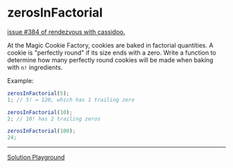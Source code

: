 # zerosInFactorial

[issue #384 of rendezvous with cassidoo.](https://buttondown.com/cassidoo/archive/the-future-belongs-to-those-who-believe-in-the/)

At the Magic Cookie Factory, cookies are baked in factorial quantities.
A cookie is "perfectly round" if its size ends with a zero.
Write a function to determine how many perfectly round cookies
will be made when baking with `n!` ingredients.

Example:

```ts
zerosInFactorial(5);
1; // 5! = 120, which has 1 trailing zero

zerosInFactorial(10);
2; // 10! has 2 trailing zeros

zerosInFactorial(100);
24;
```

---

[Solution Playground](https://tsplay.dev/w6D3Rm)
